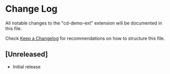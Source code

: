 # Change Log

All notable changes to the "cd-demo-ext" extension will be documented in this file.

Check [Keep a Changelog](http://keepachangelog.com/) for recommendations on how to structure this file.

## [Unreleased]

- Initial release